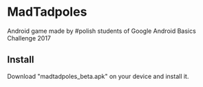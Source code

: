 # MadTadpoles
Android game made by #polish students of Google Android Basics Challenge 2017

## Install 
Download "madtadpoles_beta.apk" on your device and install it.
